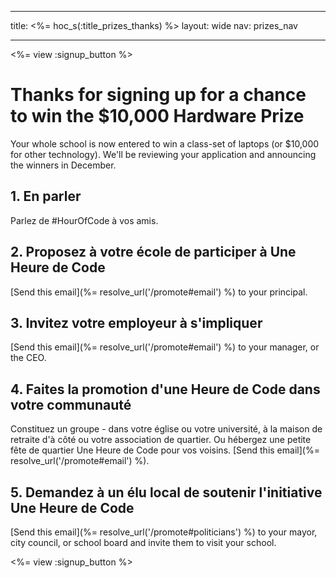 * * *

title: <%= hoc_s(:title_prizes_thanks) %> layout: wide nav: prizes_nav

* * *

<%= view :signup_button %>

# Thanks for signing up for a chance to win the $10,000 Hardware Prize

Your whole school is now entered to win a class-set of laptops (or $10,000 for other technology). We'll be reviewing your application and announcing the winners in December.

## 1. En parler

Parlez de #HourOfCode à vos amis.

## 2. Proposez à votre école de participer à Une Heure de Code

[Send this email](%= resolve_url('/promote#email') %) to your principal.

## 3. Invitez votre employeur à s'impliquer

[Send this email](%= resolve_url('/promote#email') %) to your manager, or the CEO.

## 4. Faites la promotion d'une Heure de Code dans votre communauté

Constituez un groupe - dans votre église ou votre université, à la maison de retraite d'à côté ou votre association de quartier. Ou hébergez une petite fête de quartier Une Heure de Code pour vos voisins. [Send this email](%= resolve_url('/promote#email') %).

## 5. Demandez à un élu local de soutenir l'initiative Une Heure de Code

[Send this email](%= resolve_url('/promote#politicians') %) to your mayor, city council, or school board and invite them to visit your school.

<%= view :signup_button %>